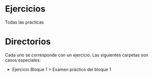 # Ejercicios
Todas las prácticas

# Directorios

Cada uno se corresponde con un ejercicio.
Las siguientes carpetas son casos especiales:

- Ejercicio Bloque 1 > Examen práctico del bloque 1